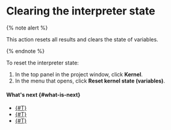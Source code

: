# Clearing the interpreter state

{% note alert %}

This action resets all results and clears the state of variables.

{% endnote %}

To reset the interpreter state:

1. In the top panel in the project window, click **Kernel**.
1. In the menu that opens, click **Reset kernel state (variables)**.

#### What's next {#what-is-next}

* [{#T}](install-dependencies.md)
* [{#T}](control-compute-resources.md)
* [{#T}](export.md)


